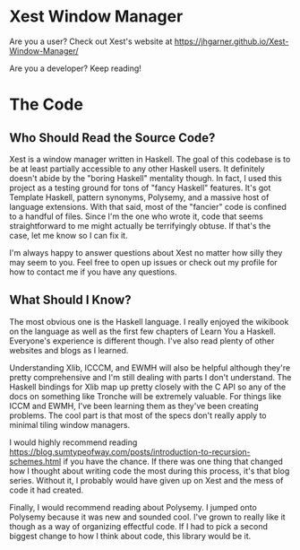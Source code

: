 # Xest Window Manager

Are you a user? Check out Xest's website at https://jhgarner.github.io/Xest-Window-Manager/

Are you a developer? Keep reading!

# The Code

## Who Should Read the Source Code?

Xest is a window manager written in Haskell. The goal of this codebase is to be
at least partially accessible to any other Haskell users. It definitely doesn't
abide by the "boring Haskell" mentality though. In fact, I used this project as
a testing ground for tons of "fancy Haskell" features. It's got Template
Haskell, pattern synonyms, Polysemy, and a massive host of language extensions.
With that said, most of the "fancier" code is confined to a handful of files.
Since I'm the one who wrote it, code that seems straightforward to me might
actually be terrifyingly obtuse. If that's the case, let me know so I can fix
it.

I'm always happy to answer questions about Xest no matter how silly they may
seem to you. Feel free to open up issues or check out my profile for how to
contact me if you have any questions.

## What Should I Know?

The most obvious one is the Haskell language. I really enjoyed the wikibook on
the language as well as the first few chapters of Learn You a Haskell.
Everyone's experience is different though. I've also read plenty of other
websites and blogs as I learned.

Understanding Xlib, ICCCM, and EWMH will also be helpful although they're pretty
comprehensive and I'm still dealing with parts I don't understand. The Haskell
bindings for Xlib map up pretty closely with the C API so any of the docs on
something like Tronche will be extremely valuable. For things like ICCM and
EWMH, I've been learning them as they've been creating problems. The cool part
is that most of the specs don't really apply to minimal tiling window managers.

I would highly recommend reading
https://blog.sumtypeofway.com/posts/introduction-to-recursion-schemes.html if
you have the chance. If there was one thing that changed how I thought about
writing code the most during this process, it's that blog series. Without it, I
probably would have given up on Xest and the mess of code it had created.

Finally, I would recommend reading about Polysemy. I jumped onto Polysemy
because it was new and sounded cool. I've grown to really like it though as a
way of organizing effectful code. If I had to pick a second biggest change to
how I think about code, this library would be it.
